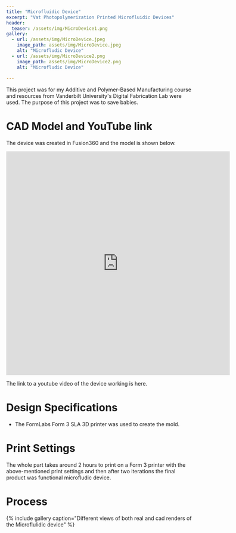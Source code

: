 ```yaml
---
title: "Microfluidic Device"
excerpt: "Vat Photopolymerization Printed Microfluidic Devices"
header:
  teaser: /assets/img/MicroDevice1.png
gallery:
  - url: /assets/img/MicroDevice.jpeg
    image_path: assets/img/MicroDevice.jpeg
    alt: "Microfludic Device"
  - url: /assets/img/MicroDevice2.png
    image_path: assets/img/MicroDevice2.png
    alt: "Microfludic Device"
   
---
```


This project was for my Additive and Polymer-Based Manufacturing course and resources from Vanderbilt University's Digital Fabrication Lab were used. The purpose of this project was to save babies. 

# CAD Model and YouTube link 

The device was created in Fusion360 and the model is shown below.

<iframe src="https://a360.co/3TCQDGO" width="600" height="600" allowfullscreen="true" webkitallowfullscreen="true" mozallowfullscreen="true"  frameborder="0"></iframe>
 
 The link to a youtube video of the device working is here. 

# Design Specifications

* The FormLabs Form 3 SLA 3D printer was used to create the mold.



# Print Settings
 

The whole part takes around 2 hours to print on a Form 3 printer with the above-mentioned print settings and then after two iterations the final product was functional microfludic device.

# Process

{% include gallery caption="Different views of both real and cad renders of the Microflulidic device" %} 
